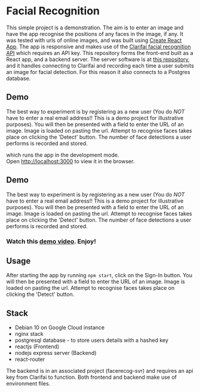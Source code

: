 # Facial Recognition
This simple project is a demonstration. The aim is to enter an image and have the app recognise the positions of any faces in the image, if any. It was tested with urls of online images, and was built using [Create React App](https://github.com/facebook/create-react-app). The app is responsive and makes use of the [Clarifai facial recognition API](https://www.clarifai.com/) which requires an API key. This repository forms the front-end built as a React app, and a backend server. The server software is at [this repository](https://github.com/DevDaveJ/facerecog-svr), and it handles connecting to Clarifai and recording each time a user submits an image for facial detection. For this reason it also connects to a Postgres database.

## Demo

The best way to experiment is by registering as a new user (You do *NOT* have to enter a real email address!! This is a demo project for illustrative purposes). You will then be presented with a field to enter the URL of an image. Image is loaded on pasting the url. Attempt to recognise faces takes place on clicking the 'Detect' button. The number of face detections a user performs is recorded and stored. 

which runs the app in the development mode.\
Open [http://localhost:3000](http://localhost:3000) to view it in the browser. 

## Demo

The best way to experiment is by registering as a new user (You do *NOT* have to enter a real email address!! This is a demo project for illustrative purposes). You will then be presented with a field to enter the URL of an image. Image is loaded on pasting the url. Attempt to recognise faces takes place on clicking the 'Detect' button. The number of face detections a user performs is recorded and stored. 

### Watch this [demo video](https://share.getcloudapp.com/nOu5xqOp). Enjoy!

## Usage

After starting the app by running `npm start`, click on the Sign-In button. You will then be presented with a field to enter the URL of an image. Image is loaded on pasting the url. Attempt to recognise faces takes place on clicking the 'Detect' button.

## Stack
* Debian 10 on Google Cloud instance
* nginx stack
* postgresql database - to store users details with a hashed key
* reactjs (Frontend)
* nodejs express server (Backend)
* react-router

The backend is in an associated project (facerecog-svr) and requires an api key from Clarifai to function. Both frontend and backend make use of environment files.
